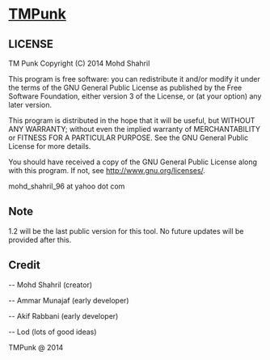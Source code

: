 # [TMPunk](https://github.com/shahril96/TM-Punk)

LICENSE
-------

TM Punk
Copyright (C) 2014 Mohd Shahril

This program is free software: you can redistribute it and/or modify
it under the terms of the GNU General Public License as published by
the Free Software Foundation, either version 3 of the License, or
(at your option) any later version.

This program is distributed in the hope that it will be useful,
but WITHOUT ANY WARRANTY; without even the implied warranty of
MERCHANTABILITY or FITNESS FOR A PARTICULAR PURPOSE. See the
GNU General Public License for more details.

You should have received a copy of the GNU General Public License
along with this program. If not, see http://www.gnu.org/licenses/.

mohd_shahril_96 at yahoo dot com

Note
----

1.2 will be the last public version for this tool. No future updates will be provided after this.

Credit
------

-- Mohd Shahril (creator)

-- Ammar Munajaf (early developer)

-- Akif Rabbani (early developer)

-- Lod (lots of good ideas)


TMPunk @ 2014
